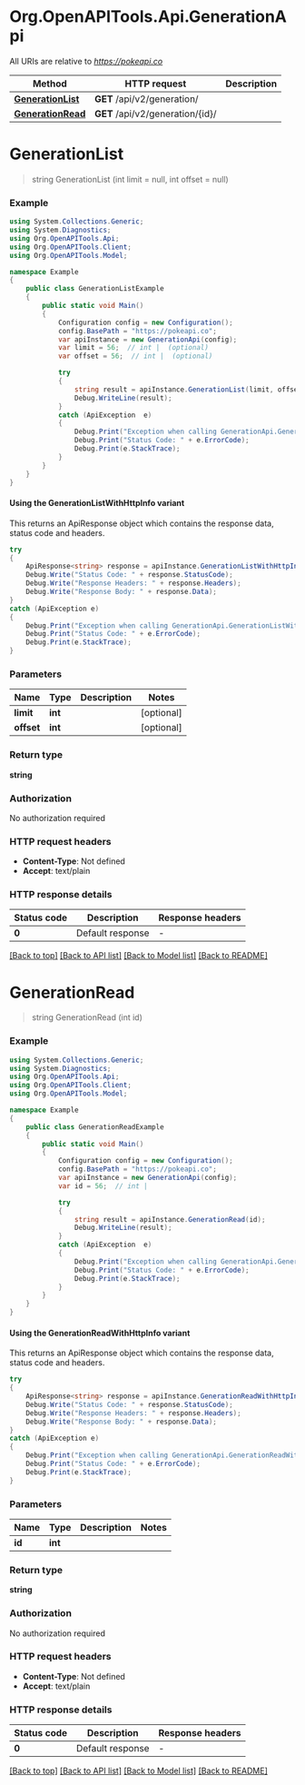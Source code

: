 # Org.OpenAPITools.Api.GenerationApi

All URIs are relative to *https://pokeapi.co*

| Method | HTTP request | Description |
|--------|--------------|-------------|
| [**GenerationList**](GenerationApi.md#generationlist) | **GET** /api/v2/generation/ |  |
| [**GenerationRead**](GenerationApi.md#generationread) | **GET** /api/v2/generation/{id}/ |  |

<a id="generationlist"></a>
# **GenerationList**
> string GenerationList (int limit = null, int offset = null)



### Example
```csharp
using System.Collections.Generic;
using System.Diagnostics;
using Org.OpenAPITools.Api;
using Org.OpenAPITools.Client;
using Org.OpenAPITools.Model;

namespace Example
{
    public class GenerationListExample
    {
        public static void Main()
        {
            Configuration config = new Configuration();
            config.BasePath = "https://pokeapi.co";
            var apiInstance = new GenerationApi(config);
            var limit = 56;  // int |  (optional) 
            var offset = 56;  // int |  (optional) 

            try
            {
                string result = apiInstance.GenerationList(limit, offset);
                Debug.WriteLine(result);
            }
            catch (ApiException  e)
            {
                Debug.Print("Exception when calling GenerationApi.GenerationList: " + e.Message);
                Debug.Print("Status Code: " + e.ErrorCode);
                Debug.Print(e.StackTrace);
            }
        }
    }
}
```

#### Using the GenerationListWithHttpInfo variant
This returns an ApiResponse object which contains the response data, status code and headers.

```csharp
try
{
    ApiResponse<string> response = apiInstance.GenerationListWithHttpInfo(limit, offset);
    Debug.Write("Status Code: " + response.StatusCode);
    Debug.Write("Response Headers: " + response.Headers);
    Debug.Write("Response Body: " + response.Data);
}
catch (ApiException e)
{
    Debug.Print("Exception when calling GenerationApi.GenerationListWithHttpInfo: " + e.Message);
    Debug.Print("Status Code: " + e.ErrorCode);
    Debug.Print(e.StackTrace);
}
```

### Parameters

| Name | Type | Description | Notes |
|------|------|-------------|-------|
| **limit** | **int** |  | [optional]  |
| **offset** | **int** |  | [optional]  |

### Return type

**string**

### Authorization

No authorization required

### HTTP request headers

 - **Content-Type**: Not defined
 - **Accept**: text/plain


### HTTP response details
| Status code | Description | Response headers |
|-------------|-------------|------------------|
| **0** | Default response |  -  |

[[Back to top]](#) [[Back to API list]](../../README.md#documentation-for-api-endpoints) [[Back to Model list]](../../README.md#documentation-for-models) [[Back to README]](../../README.md)

<a id="generationread"></a>
# **GenerationRead**
> string GenerationRead (int id)



### Example
```csharp
using System.Collections.Generic;
using System.Diagnostics;
using Org.OpenAPITools.Api;
using Org.OpenAPITools.Client;
using Org.OpenAPITools.Model;

namespace Example
{
    public class GenerationReadExample
    {
        public static void Main()
        {
            Configuration config = new Configuration();
            config.BasePath = "https://pokeapi.co";
            var apiInstance = new GenerationApi(config);
            var id = 56;  // int | 

            try
            {
                string result = apiInstance.GenerationRead(id);
                Debug.WriteLine(result);
            }
            catch (ApiException  e)
            {
                Debug.Print("Exception when calling GenerationApi.GenerationRead: " + e.Message);
                Debug.Print("Status Code: " + e.ErrorCode);
                Debug.Print(e.StackTrace);
            }
        }
    }
}
```

#### Using the GenerationReadWithHttpInfo variant
This returns an ApiResponse object which contains the response data, status code and headers.

```csharp
try
{
    ApiResponse<string> response = apiInstance.GenerationReadWithHttpInfo(id);
    Debug.Write("Status Code: " + response.StatusCode);
    Debug.Write("Response Headers: " + response.Headers);
    Debug.Write("Response Body: " + response.Data);
}
catch (ApiException e)
{
    Debug.Print("Exception when calling GenerationApi.GenerationReadWithHttpInfo: " + e.Message);
    Debug.Print("Status Code: " + e.ErrorCode);
    Debug.Print(e.StackTrace);
}
```

### Parameters

| Name | Type | Description | Notes |
|------|------|-------------|-------|
| **id** | **int** |  |  |

### Return type

**string**

### Authorization

No authorization required

### HTTP request headers

 - **Content-Type**: Not defined
 - **Accept**: text/plain


### HTTP response details
| Status code | Description | Response headers |
|-------------|-------------|------------------|
| **0** | Default response |  -  |

[[Back to top]](#) [[Back to API list]](../../README.md#documentation-for-api-endpoints) [[Back to Model list]](../../README.md#documentation-for-models) [[Back to README]](../../README.md)

